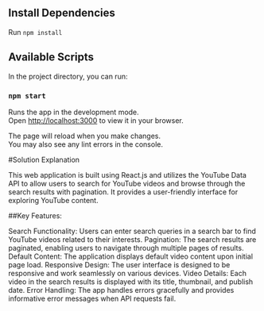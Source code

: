 ## Install Dependencies

Run `npm install`

## Available Scripts

In the project directory, you can run:

### `npm start`

Runs the app in the development mode.\
Open [http://localhost:3000](http://localhost:3000) to view it in your browser.

The page will reload when you make changes.\
You may also see any lint errors in the console.

#Solution Explanation

This web application is built using React.js and utilizes the YouTube Data API to allow users to search for YouTube videos and browse through the search results with pagination. It provides a user-friendly interface for exploring YouTube content.

##Key Features:

Search Functionality: Users can enter search queries in a search bar to find YouTube videos related to their interests.
Pagination: The search results are paginated, enabling users to navigate through multiple pages of results.
Default Content: The application displays default video content upon initial page load.
Responsive Design: The user interface is designed to be responsive and work seamlessly on various devices.
Video Details: Each video in the search results is displayed with its title, thumbnail, and publish date.
Error Handling: The app handles errors gracefully and provides informative error messages when API requests fail.
